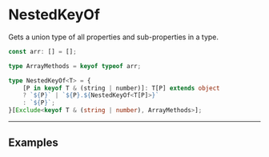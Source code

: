 # NestedKeyOf

Gets a union type of all properties and sub-properties in a type.

```ts
const arr: [] = [];

type ArrayMethods = keyof typeof arr;

type NestedKeyOf<T> = {
    [P in keyof T & (string | number)]: T[P] extends object
    ? `${P}` | `${P}.${NestedKeyOf<T[P]>}`
    : `${P}`;
}[Exclude<keyof T & (string | number), ArrayMethods>];
```

---

## Examples